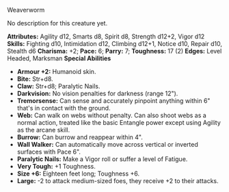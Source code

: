 Weaverworm

No description for this creature yet.

**Attributes:** Agility d12, Smarts d8, Spirit d8, Strength d12+2, Vigor
d12
**Skills:** Fighting d10, Intimidation d12, Climbing d12+1, Notice d10,
Repair d10, Stealth d6
**Charisma:** +2; **Pace:** 6; **Parry:** 7; **Toughness:** 17 (2)
**Edges:** Level Headed, Marksman
**Special Abilities**
- **Armour +2:** Humanoid skin.
- **Bite:** Str+d8.
- **Claw:** Str+d8; Paralytic Nails.
- **Darkvision:** No vision penalties for darkness (range 12").
- **Tremorsense:** Can sense and accurately pinpoint anything within 6"
that's in contact with the ground.
- **Web:** Can walk on webs without penalty. Can also shoot webs as a
normal action, treated like the basic Entangle power except using
Agility as the arcane skill.
- **Burrow:** Can burrow and reappear within 4".
- **Wall Walker:** Can automatically move across vertical or inverted
surfaces with Pace 6".
- **Paralytic Nails:** Make a Vigor roll or suffer a level of Fatigue.
- **Very Tough:** +1 Toughness.
- **Size +6:** Eighteen feet long; Toughness +6.
- **Large:** -2 to attack medium-sized foes, they receive +2 to their
attacks.


